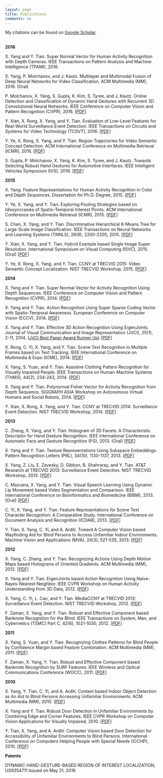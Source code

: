 ```yaml
---
layout: page
title: Publications
comments: no
---
```


My citations can be found on [Google Scholar](http://scholar.google.com/citations?user=yWsMg_gAAAAJ&hl=en).
<br><br>

**2016**

X. Yang and Y. Tian. Super Normal Vector for Human Activity Recognition with Depth Cameras. IEEE Transactions on Pattern Analysis and Machine Intelligence (TPAMI), 2016. 

X. Yang, P. Molchanov, and J. Kautz. Multilayer and Multimodal Fusion of Deep Neural Networks for Video Classification. ACM Multimedia (MM), 2016. (Oral)

P. Molchanov, X. Yang, S. Gupta, K. Kim, S. Tyree, and J. Kautz. Online Detection and Classification of Dynamic Hand Gestures with Recurrent 3D Convolutional Neural Networks. IEEE Conference on Computer Vision and Pattern Recognition (CVPR), 2016. [[PDF](/publications/papers/cvpr16.pdf)]

Y. Xian, X. Rong, X. Yang, and Y. Tian. Evaluation of Low-Level Features for Real-World Surveillance Event Detection. IEEE Transactions on Circuits and Systems for Video Technology (TCSVT), 2016. [[PDF](/publications/papers/tcsvt16.pdf)]

Y. Ye, X. Rong, X. Yang, and Y. Tian. Region Trajectories for Video Semantic Concept Detection. ACM International Conference on Multimedia Retrieval (ICMR), 2016. [[PDF](/publications/papers/icmr16.pdf)]

S. Gupta, P. Molchanov, X. Yang, K. Kim, S. Tyree, and J. Kautz. Towards Selecting Robust Hand Gestures for Automotive Interfaces. IEEE Intelligent Vehicles Symposium (IVS), 2016. [[PDF](/publications/papers/ivs16.pdf)]

**2015**

X. Yang. Feature Representations for Human Activity Recognition in Color and Depth Sequences. Dissertation for Ph.D. Degree, 2015. [[PDF](/publications/papers/dissertation15.pdf)]

Y. Ye, X. Yang, and Y. Tian. Exploring Pooling Strategies based on Idiosyncrasies of Spatio-Temporal Interest Points. ACM International Conference on Multimedia Retrieval (ICMR), 2015. [[PDF](/publications/papers/icmr15.pdf)]

S. Chen, X. Yang, and Y. Tian. Discriminative Hierarchical K-Means Tree for Large-Scale Image Classification. IEEE Transactions on Neural Networks and Learning Systems (TNNLS), 26(9), 2200-2205, 2015. [[PDF](/publications/papers/tnnls15.pdf)]

Y. Xian, X. Yang, and Y. Tian. Hybrid Example based Single Image Super Resolution. International Symposium on Visual Computing (ISVC), 2015. (Oral) [[PDF](/publications/papers/isvc15.pdf)]

Y. Ye, X. Rong, X. Yang, and Y. Tian. CCNY at TRECVID 2015: Video Semantic Concept Localization. NIST TRECVID Workshop, 2015. [[PDF](/publications/papers/trecvid15.pdf)]

**2014**

X. Yang and Y. Tian. Super Normal Vector for Activity Recognition Using Depth Sequences. IEEE Conference on Computer Vision and Pattern Recognition (CVPR), 2014. [[PDF](/publications/papers/cvpr14.pdf)]

X. Yang and Y. Tian. Action Recognition Using Super Sparse Coding Vector with Spatio-Temporal Awareness. European Conference on Computer Vision (ECCV), 2014. [[PDF](/publications/papers/eccv14.pdf)]

X. Yang and Y. Tian. Effective 3D Action Recognition Using EigenJoints. Journal of Visual Communication and Image Representation (JVCI), 25(1), 2-11, 2014. ([JVCI Best Paper Award Runner Up](http://www.journals.elsevier.com/journal-of-visual-communication-and-image-representation/awards/jvci-best-paper-award-2015)) [[PDF](/publications/papers/jvci14.pdf)]

X. Rong, C. Yi, X. Yang, and Y. Tian. Scene Text Recognition in Multiple Frames based on Text Tracking. IEEE International Conference on Multimedia & Expo (ICME), 2014. [[PDF](/publications/papers/icme14.pdf)]

X. Yang, S. Yuan, and Y. Tian. Assistive Clothing Pattern Recognition for Visually Impaired People. IEEE Transactions on Human-Machine Systems (THMS), 44(2), 234-243, 2014. [[PDF](/publications/papers/thms14.pdf)]

X. Yang and Y. Tian. Polynormal Fisher Vector for Activity Recognition from Depth Sequence. SIGGRAPH ASIA Workshop on Autonomous Virtual Humans and Social Robots, 2014. [[PDF](/publications/papers/siggraphw14.pdf)]

Y. Xian, X. Rong, X. Yang, and Y. Tian. CCNY at TRECVID 2014: Surveillance Event Detection. NIST TRECVID Workshop, 2014. [[PDF](/publications/papers/trecvid14.pdf)]

**2013**

C. Zhang, X. Yang, and Y. Tian. Histogram of 3D Facets: A Characteristic Descriptor for Hand Gesture Recognition. IEEE International Conference on Automatic Face and Gesture Recognition (FG), 2013. (Oral) [[PDF](/publications/papers/fg13.pdf)]

X. Yang and Y. Tian. Texture Representations Using Subspace Embeddings. Pattern Recognition Letters (PRL), 34(10), 1130-1137, 2013. [[PDF](/publications/papers/prl13.pdf)]

X. Yang, Z. Liu, E. Zavesky, D. Gibbon, B. Shahraray, and Y. Tian. AT&T Research at TRECVID 2013: Surveillance Event Detection. NIST TRECVID Workshop, 2013. [[PDF](/publications/papers/trecvid13.pdf)]

C. Mazuera, X. Yang, and Y. Tian. Visual Speech Learning Using Dynamic Lip Movement based Video Segmentation and Comparison. IEEE International Conference on Bioinformatics and Biomedicine (BIBM), 2013. (Oral) [[PDF](/publications/papers/bibm13.pdf)]

C. Yi, X. Yang, and Y. Tian. Feature Representations for Scene Text Character Recognition: A Comparative Study. International Conference on Document Analysis and Recognition (ICDAR), 2013. [[PDF](/publications/papers/icdar13.pdf)]

Y. Tian, X. Yang, C. Yi, and A. Arditi. Toward A Computer Vision based Wayfinding Aid for Blind Persons to Access Unfamiliar Indoor Environments. Machine Vision and Applications (MVA), 24(3), 521-535, 2013. [[PDF](/publications/papers/mva13.pdf)]

**2012**

X. Yang, C. Zhang, and Y. Tian. Recognizing Actions Using Depth Motion Maps based Histograms of Oriented Gradients. ACM Multimedia (MM), 2012. [[PDF](/publications/papers/mm12.pdf)]

X. Yang and Y. Tian. EigenJoints based Action Recognition Using Naive-Bayes-Nearest-Neighbor. IEEE CVPR Workshop on Human Activity Understanding from 3D Data, 2012. [[PDF](/publications/papers/cvprw12.pdf)]

X. Yang, C. Yi, L. Cao, and Y. Tian. MediaCCNY at TRECVID 2012: Surveillance Event Detection. NIST TRECVID Workshop, 2012. [[PDF](/publications/papers/trecvid12.pdf)]

F. Zaman, X. Yang, and Y. Tian. Robust and Effective Component based Banknote Recognition for the Blind. IEEE Transactions on System, Man, and Cybernetics (TSMC) Part C, 42(6), 1021-1030, 2012. [[PDF](/publications/papers/tsmc12.pdf)]

**2011**

X. Yang, S. Yuan, and Y. Tian. Recognizing Clothes Patterns for Blind People by Confidence Margin based Feature Combination. ACM Multimedia (MM), 2011. [[PDF](/publications/papers/mm11.pdf)]

F. Zaman, X. Yang, Y. Tian. Robust and Effective Component based Banknote Recognition by SURF Features. IEEE Wireless and Optical Communications Conference (WOCC), 2011. [[PDF](/publications/papers/wocc11.pdf)]

**2010**

X. Yang, Y. Tian, C. Yi, and A. Arditi. Context based Indoor Object Detection as An Aid to Blind Persons Accessing Unfamiliar Environments. ACM Multimedia (MM), 2010. [[PDF](/publications/papers/mm10.pdf)]

X. Yang and Y. Tian. Robust Door Detection in Unfamiliar Environments by Combining Edge and Corner Features. IEEE CVPR Workshop on Computer Vision Applications for Visually Impaired, 2010. [[PDF](/publications/papers/cvprw10.pdf)]

Y. Tian, X. Yang, and A. Arditi. Computer Vision based Door Detection for Accessibility of Unfamiliar Environments to Blind Persons. International Conference on Computers Helping People with Special Needs (ICCHP), 2010. [[PDF](/publications/papers/icchp10.pdf)]

**Patents**

DYNAMIC HAND-GESTURE-BASED REGION OF INTEREST LOCALIZATION, US9354711 Issued on May 31, 2016